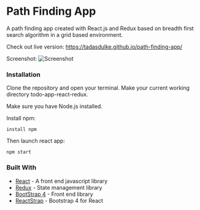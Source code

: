 # Path Finding App
A path finding app created with React.js and Redux based on breadth first search algorithm in a grid based environment.

Check out live version: https://tadasdulke.github.io/path-finding-app/

Screenshot:
![Screenshot](Capture.PNG)

### Installation

Clone the repository and open your terminal.
Make your current working directory todo-app-react-redux.

Make sure you have Node.js installed.

Install npm:
```
install npm
```

Then launch react app:
```
npm start
```

### Built With

* [React](https://reactjs.org/) - A front end javascript library
* [Redux](https://redux.js.org/) - State management library
* [BootStrap 4](https://getbootstrap.com/) - Front end library
* [ReactStrap](https://reactstrap.github.io/) - Bootstrap 4 for React




